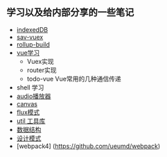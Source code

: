 ## 学习以及给内部分享的一些笔记
- [indexedDB](indexedDB)
- [sav-vuex](sav-vuex)
- [rollup-build](rollup-build)
- [vue学习](vue)
  - Vuex实现
  - router实现
  - todo-vue Vue常用的几种通信传递
- shell 学习
- [audio播放器](train/audio)
- [canvas](train/canvas)
- [flux模式](train/flux)
- [util 工具库](util)
- [数据结构](数据结构)
- [设计模式](设计模式)
- [webpack4] (https://github.com/ueumd/webpack)
